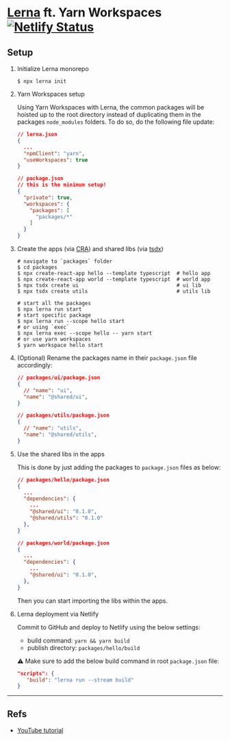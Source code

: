 # [Lerna](https://github.com/lerna/lerna) ft. Yarn Workspaces [![Netlify Status](https://api.netlify.com/api/v1/badges/300bb4a0-5111-4b66-8e13-1fca4199f466/deploy-status)](https://app.netlify.com/sites/monorepo-lerna-deploy/deploys)

## Setup

1. Initialize Lerna monorepo

   ```shell
   $ npx lerna init
   ```

2. Yarn Workspaces setup

   Using Yarn Workspaces with Lerna, the common packages will be hoisted up to the root directory instead of duplicating them in the packages `node_modules` folders. To do so, do the following file update:

   ```json
   // lerna.json
   {
     ...
     "npmClient": "yarn",
     "useWorkspaces": true
   }

   // package.json
   // this is the minimum setup!
   {
     "private": true,
     "workspaces": {
       "packages": [
         "packages/*"
       ]
     }
   }
   ```

3. Create the apps (via [CRA](https://github.com/facebook/create-react-app)) and shared libs (via [tsdx](https://github.com/formium/tsdx))

   ```shell
   # navigate to `packages` folder
   $ cd packages
   $ npx create-react-app hello --template typescript  # hello app
   $ npx create-react-app world --template typescript  # world app
   $ npx tsdx create ui                                # ui lib
   $ npx tsdx create utils                             # utils lib

   # start all the packages
   $ npx lerna run start
   # start specific package
   $ npx lerna run --scope hello start
   # or using `exec`
   $ npx lerna exec --scope hello -- yarn start
   # or use yarn workspaces
   $ yarn workspace hello start
   ```

4. (Optional) Rename the packages name in their `package.json` file accordingly:

   ```json
   // packages/ui/package.json
   {
     // "name": "ui",
     "name": "@shared/ui",
   }

   // packages/utils/package.json
   {
     // "name": "utils",
     "name": "@shared/utils",
   }
   ```

5. Use the shared libs in the apps

   This is done by just adding the packages to `package.json` files as below:

   ```json
   // packages/hello/package.json
   {
     ...
     "dependencies": {
       ...
       "@shared/ui": "0.1.0",
       "@shared/utils": "0.1.0"
     },
   }

   // packages/world/package.json
   {
     ...
     "dependencies": {
       ...
       "@shared/ui": "0.1.0",
     },
   }
   ```

   Then you can start importing the libs within the apps.

6. Lerna deployment via Netlify

   Commit to GitHub and deploy to Netlify using the below settings:

   - build command: `yarn && yarn build`
   - publish directory: `packages/hello/build`

   ⚠️ Make sure to add the below build command in root `package.json` file:

   ```json
   "scripts": {
      "build": "lerna run --stream build"
   }
   ```

---

## Refs

- [YouTube tutorial](https://youtu.be/p6qoJ4apCjA)

